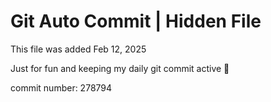 # Git Auto Commit | Hidden File

This file was added Feb 12, 2025

Just for fun and keeping my daily git commit active 🤪

commit number: 278794
